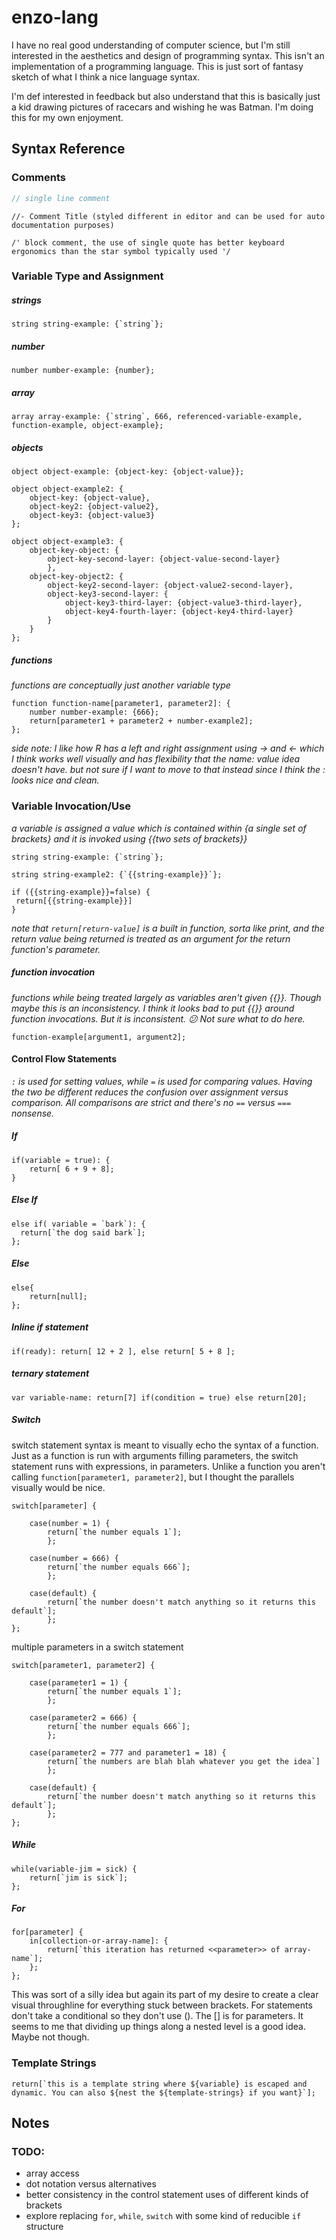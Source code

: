 # enzo-lang

I have no real good understanding of computer science, but I'm still interested in the aesthetics and design of programming syntax. This isn't an implementation of a programming language. This is just sort of fantasy sketch of what I think a nice language syntax. 



I'm def interested in feedback but also understand that this is basically just a kid drawing pictures of racecars and wishing he was Batman. I'm doing this for my own enjoyment. 



## Syntax Reference

### Comments

```javascript
// single line comment
```

```
//- Comment Title (styled different in editor and can be used for auto documentation purposes)
```

``` 
/' block comment, the use of single quote has better keyboard ergonomics than the star symbol typically used '/
```



### Variable Type and Assignment

##### strings

```
string string-example: {`string`};
```

##### number

```
number number-example: {number};
```

##### array

```
array array-example: {`string`, 666, referenced-variable-example, function-example, object-example};
```

##### objects

```
object object-example: {object-key: {object-value}};
```

```
object object-example2: {
	object-key: {object-value},
	object-key2: {object-value2},
	object-key3: {object-value3}
};
```

```
object object-example3: {
	object-key-object: {
		object-key-second-layer: {object-value-second-layer}
		}, 
	object-key-object2: {
		object-key2-second-layer: {object-value2-second-layer},
		object-key3-second-layer: {
			object-key3-third-layer: {object-value3-third-layer},
			object-key4-fourth-layer: {object-key4-third-layer}
		}
	}
};
```

##### functions

*functions are conceptually just another variable type*

```
function function-name[parameter1, parameter2]: {
	number number-example: {666};
	return[parameter1 + parameter2 + number-example2];
};
```

*side note: I like how R has a left and right assignment using -> and <- which I think works well visually and has  flexibility that the name: value idea doesn't have. but not sure if I want to move to that instead since I think the : looks nice and clean.* 

### Variable Invocation/Use

*a variable is assigned a value which is contained within {a single set of brackets} and it is invoked using {{two sets of brackets}}*

```
string string-example: {`string`};

string string-example2: {`{{string-example}}`};

if ({{string-example}}=false) {
 return[{{string-example}}]
}
```

*note that `return[return-value]` is a built in function, sorta like print, and the return value being returned is treated as an argument for the return function's parameter.* 

##### function invocation

*functions while being treated largely as variables aren't given {{}}. Though maybe this is an inconsistency. I think it looks bad to put {{}} around function invocations. But it is inconsistent. 😕 Not sure what to do here.*

```
function-example[argument1, argument2];
```

#### Control Flow Statements

 *`:` is used for setting values, while `=` is used for comparing values. Having the two be different reduces the confusion over assignment versus comparison. All comparisons are strict and there's no `==` versus `===` nonsense.*

##### If

```
if(variable = true): {
	return[ 6 + 9 + 8];
}
```

##### Else If

``` 
else if( variable = `bark`): {
  return[`the dog said bark`];
};
```

##### Else

```
else{
	return[null];
};
```

##### Inline if statement

```
if(ready): return[ 12 + 2 ], else return[ 5 + 8 ];
```

##### ternary statement

```
var variable-name: return[7] if(condition = true) else return[20]; 
```

##### Switch

switch statement syntax is meant to visually echo the syntax of a function. Just as a function is run with arguments filling parameters, the switch statement runs with expressions, in parameters. Unlike a function you aren't calling `function[parameter1, parameter2]`, but I thought the parallels visually would be nice. 

```
switch[parameter] {

    case(number = 1) {
    	return[`the number equals 1`];
    	};
    	
    case(number = 666) {
    	return[`the number equals 666`];
    	};
    	
    case(default) {
    	return[`the number doesn't match anything so it returns this default`];
    	};
};
```

multiple parameters in a switch statement

```
switch[parameter1, parameter2] {

    case(parameter1 = 1) {
    	return[`the number equals 1`];
    	};
    	
    case(parameter2 = 666) {
    	return[`the number equals 666`];
    	};
    	
    case(parameter2 = 777 and parameter1 = 18) {
    	return[`the numbers are blah blah whatever you get the idea`]
        };
    	
    case(default) {
    	return[`the number doesn't match anything so it returns this default`];
    	};
};
```



##### While

```
while(variable-jim = sick) {
	return[`jim is sick`];
};
```



##### For 

```
for[parameter] {
	in[collection-or-array-name]: {
		return[`this iteration has returned <<parameter>> of array-name`];
	};
};
```

This was sort of a silly idea but again its part of my desire to create a clear visual throughline for everything stuck between brackets. For statements don't take a conditional so they don't use (). The [] is for parameters. It seems to me that dividing up things along a nested level is a good idea. Maybe not though. 

### Template Strings

```
return[`this is a template string where ${variable} is escaped and dynamic. You can also ${nest the ${template-strings} if you want}`];
```

## Notes

### TODO:

- array access
- dot notation versus alternatives
- better consistency in the control statement uses of different kinds of brackets
- explore replacing `for`, `while`, `switch` with some kind of reducible `if` structure 
